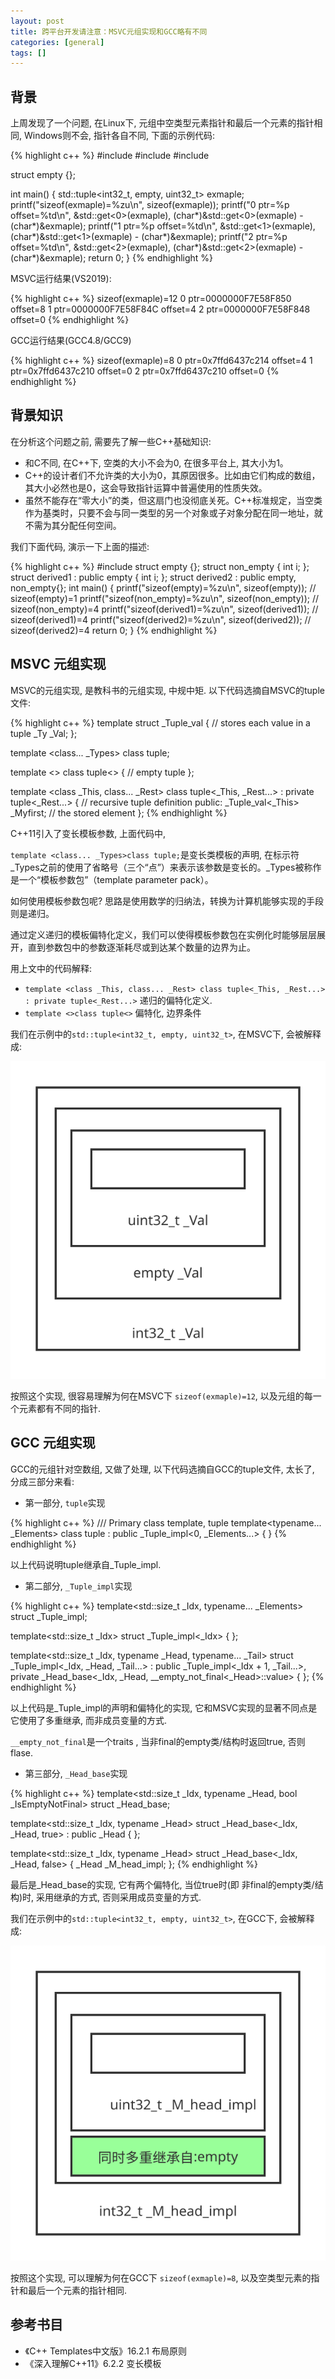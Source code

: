 ```yaml
---
layout: post
title: 跨平台开发请注意：MSVC元组实现和GCC略有不同
categories: [general]
tags: []
---
```


## 背景

上周发现了一个问题, 在Linux下, 元组中空类型元素指针和最后一个元素的指针相同, Windows则不会, 指针各自不同, 下面的示例代码:

{% highlight c++ %}
#include <cstdint>
#include <cstdio>
#include <tuple>

struct empty {};

int main()
{
    std::tuple<int32_t, empty, uint32_t> exmaple;
    printf("sizeof(exmaple)=%zu\n", sizeof(exmaple));
    printf("0 ptr=%p offset=%td\n", &std::get<0>(exmaple), (char*)&std::get<0>(exmaple) - (char*)&exmaple);
    printf("1 ptr=%p offset=%td\n", &std::get<1>(exmaple), (char*)&std::get<1>(exmaple) - (char*)&exmaple);
    printf("2 ptr=%p offset=%td\n", &std::get<2>(exmaple), (char*)&std::get<2>(exmaple) - (char*)&exmaple);
    return 0;
}
{% endhighlight %}

MSVC运行结果(VS2019):

{% highlight c++ %}
sizeof(exmaple)=12
0 ptr=0000000F7E58F850 offset=8
1 ptr=0000000F7E58F84C offset=4
2 ptr=0000000F7E58F848 offset=0
{% endhighlight %}

GCC运行结果(GCC4.8/GCC9)

{% highlight c++ %}
sizeof(exmaple)=8
0 ptr=0x7ffd6437c214 offset=4
1 ptr=0x7ffd6437c210 offset=0
2 ptr=0x7ffd6437c210 offset=0
{% endhighlight %}

## 背景知识

在分析这个问题之前, 需要先了解一些C++基础知识:

* 和C不同, 在C++下, 空类的大小不会为0, 在很多平台上, 其大小为1。
* C++的设计者们不允许类的大小为0，其原因很多。比如由它们构成的数组，其大小必然也是0，这会导致指针运算中普遍使用的性质失效。
* 虽然不能存在“零大小”的类，但这扇门也没彻底关死。C++标准规定，当空类作为基类时，只要不会与同一类型的另一个对象或子对象分配在同一地址，就不需为其分配任何空间。

我们下面代码, 演示一下上面的描述:

{% highlight c++ %}
#include <cstdio>
struct empty {};
struct non_empty
{
    int i;
};
struct derived1 : public empty 
{
    int i;
};
struct derived2 : public empty, non_empty{};
int main()
{
    printf("sizeof(empty)=%zu\n", sizeof(empty)); // sizeof(empty)=1
    printf("sizeof(non_empty)=%zu\n", sizeof(non_empty)); // sizeof(non_empty)=4
    printf("sizeof(derived1)=%zu\n", sizeof(derived1)); // sizeof(derived1)=4
    printf("sizeof(derived2)=%zu\n", sizeof(derived2)); // sizeof(derived2)=4
    return 0;
}
{% endhighlight %}

## MSVC 元组实现

MSVC的元组实现, 是教科书的元组实现, 中规中矩. 以下代码选摘自MSVC的tuple文件:

{% highlight c++ %}
template <class _Ty>
struct _Tuple_val { // stores each value in a tuple
    _Ty _Val;
};

template <class... _Types>
class tuple;

template <>
class tuple<> { // empty tuple
};

template <class _This, class... _Rest>
class tuple<_This, _Rest...> : private tuple<_Rest...> { // recursive tuple definition
public:
    _Tuple_val<_This> _Myfirst; // the stored element
};
{% endhighlight %}

C++11引入了变长模板参数, 上面代码中, 

`template <class... _Types>class tuple;`是变长类模板的声明, 在标示符_Types之前的使用了省略号（三个“点”）来表示该参数是变长的。_Types被称作是一个“模板参数包”（template parameter pack）。

如何使用模板参数包呢? 思路是使用数学的归纳法，转换为计算机能够实现的手段则是递归。

通过定义递归的模板偏特化定义，我们可以使得模板参数包在实例化时能够层层展开，直到参数包中的参数逐渐耗尽或到达某个数量的边界为止。

用上文中的代码解释:

* `template <class _This, class... _Rest> class tuple<_This, _Rest...> : private tuple<_Rest...>` 递归的偏特化定义.
* `template <>class tuple<>` 偏特化, 边界条件

我们在示例中的`std::tuple<int32_t, empty, uint32_t>`, 在MSVC下, 会被解释成:

![](../resources/images/2020-10-31-cpp_tuple_empty_class_msvc_tuple.svg)

按照这个实现, 很容易理解为何在MSVC下 `sizeof(exmaple)=12`, 以及元组的每一个元素都有不同的指针.

## GCC 元组实现

GCC的元组针对空数组, 又做了处理, 以下代码选摘自GCC的tuple文件, 太长了, 分成三部分来看:

* 第一部分, `tuple`实现

{% highlight c++ %}
  /// Primary class template, tuple
  template<typename... _Elements> 
    class tuple : public _Tuple_impl<0, _Elements...>
    {
    }
{% endhighlight %}

以上代码说明tuple继承自_Tuple_impl. 

* 第二部分, `_Tuple_impl`实现

{% highlight c++ %}
  template<std::size_t _Idx, typename... _Elements>
    struct _Tuple_impl; 

  template<std::size_t _Idx>
    struct _Tuple_impl<_Idx>
    {
    };

  template<std::size_t _Idx, typename _Head, typename... _Tail>
    struct _Tuple_impl<_Idx, _Head, _Tail...>
    : public _Tuple_impl<_Idx + 1, _Tail...>,
      private _Head_base<_Idx, _Head, __empty_not_final<_Head>::value>
    {
    };
{% endhighlight %}

以上代码是_Tuple_impl的声明和偏特化的实现, 它和MSVC实现的显著不同点是它使用了多重继承, 而非成员变量的方式.

`__empty_not_final`是一个traits , 当非final的empty类/结构时返回true, 否则flase.

* 第三部分, `_Head_base`实现

{% highlight c++ %}
  template<std::size_t _Idx, typename _Head, bool _IsEmptyNotFinal>
    struct _Head_base;

  template<std::size_t _Idx, typename _Head>
    struct _Head_base<_Idx, _Head, true>
    : public _Head
    {
    };

  template<std::size_t _Idx, typename _Head>
    struct _Head_base<_Idx, _Head, false>
    {
      _Head _M_head_impl;
    };
{% endhighlight %}

最后是_Head_base的实现, 它有两个偏特化, 当位true时(即 非final的empty类/结构)时, 采用继承的方式, 否则采用成员变量的方式.

我们在示例中的`std::tuple<int32_t, empty, uint32_t>`, 在GCC下, 会被解释成:

![](../resources/images/2020-10-31-cpp_tuple_empty_class_gcc_tuple.svg)

按照这个实现, 可以理解为何在GCC下 `sizeof(exmaple)=8`, 以及空类型元素的指针和最后一个元素的指针相同.

## 参考书目

* 《C++ Templates中文版》16.2.1 布局原则
* 《深入理解C++11》6.2.2 变长模板